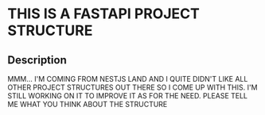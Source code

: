 # THIS IS A FASTAPI PROJECT STRUCTURE

## Description

MMM... I'M COMING FROM NESTJS LAND AND I QUITE DIDN'T LIKE ALL OTHER PROJECT STRUCTURES OUT THERE SO I COME UP WITH THIS. I'M STILL WORKING ON IT TO IMPROVE IT AS FOR THE NEED. PLEASE TELL ME WHAT YOU THINK ABOUT THE STRUCTURE
